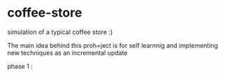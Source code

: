 # coffee-store
simulation of a typical coffee store :)

The main idea behind this proh=ject is for self learnnig and implementing new techniques as an incremental update

phase 1 :
